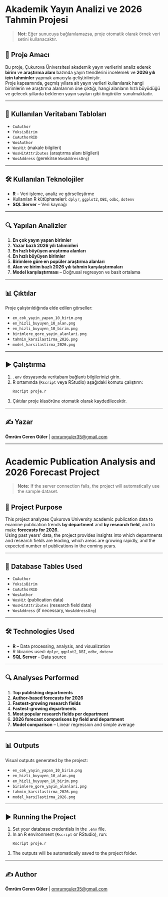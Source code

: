 # Akademik Yayın Analizi ve 2026 Tahmin Projesi  

> **Not:** Eğer sunucuya bağlanılamazsa, proje otomatik olarak örnek veri setini kullanacaktır.

## 📌 Proje Amacı
Bu proje, Çukurova Üniversitesi akademik yayın verilerini analiz ederek **birim** ve **araştırma alanı** bazında yayın trendlerini incelemek ve **2026 yılı için tahminler** yapmak amacıyla geliştirilmiştir.  
Proje kapsamında, geçmiş yıllara ait yayın verileri kullanılarak hangi birimlerin ve araştırma alanlarının öne çıktığı, hangi alanların hızlı büyüdüğü ve gelecek yıllarda beklenen yayın sayıları gibi öngörüler sunulmaktadır.

---

## 📂 Kullanılan Veritabanı Tabloları
- `CuAuthor`
- `YoksisBirim`
- `CuAuthorRID`
- `WosAuthor`
- `WosHit` (makale bilgileri)
- `WosHitAttributes` (araştırma alanı bilgileri)
- `WosAddress` (gerekirse `WosAddressOrg`)

---

## 🛠 Kullanılan Teknolojiler
- **R** – Veri işleme, analiz ve görselleştirme
- Kullanılan R kütüphaneleri: `dplyr`, `ggplot2`, `DBI`, `odbc`, `dotenv`
- **SQL Server** – Veri kaynağı

---

## 🔍 Yapılan Analizler
1. **En çok yayın yapan birimler**
2. **Yazar bazlı 2026 yılı tahminleri**
3. **En hızlı büyüyen araştırma alanları**
4. **En hızlı büyüyen birimler**
5. **Birimlere göre en popüler araştırma alanları**
6. **Alan ve birim bazlı 2026 yılı tahmin karşılaştırmaları**
7. **Model karşılaştırması** – Doğrusal regresyon ve basit ortalama

---

## 📊 Çıktılar
Proje çalıştırıldığında elde edilen görseller:
- `en_cok_yayin_yapan_10_birim.png`
- `en_hizli_buyuyen_10_alan.png`
- `en_hizli_buyuyen_10_birim.png`
- `birimlere_gore_yayin_alanlari.png`
- `tahmin_karsilastirma_2026.png`
- `model_karsilastirma_2026.png`

---

## ▶️ Çalıştırma
1. `.env` dosyasında veritabanı bağlantı bilgilerinizi girin.
2. R ortamında (`Rscript` veya RStudio) aşağıdaki komutu çalıştırın:
   ```bash
   Rscript proje.r
   ```
3. Çıktılar proje klasörüne otomatik olarak kaydedilecektir.

---

## ✍️ Yazar
**Ömrüm Ceren Güler** | omrumguler35@gmail.com  

---

# Academic Publication Analysis and 2026 Forecast Project  

> **Note:** If the server connection fails, the project will automatically use the sample dataset.

## 📌 Project Purpose
This project analyzes Çukurova University academic publication data to examine publication trends **by department** and **by research field**, and to make **forecasts for 2026**.  
Using past years' data, the project provides insights into which departments and research fields are leading, which areas are growing rapidly, and the expected number of publications in the coming years.

---

## 📂 Database Tables Used
- `CuAuthor`
- `YoksisBirim`
- `CuAuthorRID`
- `WosAuthor`
- `WosHit` (publication data)
- `WosHitAttributes` (research field data)
- `WosAddress` (if necessary, `WosAddressOrg`)

---

## 🛠 Technologies Used
- **R** – Data processing, analysis, and visualization
- R libraries used: `dplyr`, `ggplot2`, `DBI`, `odbc`, `dotenv`
- **SQL Server** – Data source

---

## 🔍 Analyses Performed
1. **Top publishing departments**
2. **Author-based forecasts for 2026**
3. **Fastest-growing research fields**
4. **Fastest-growing departments**
5. **Most popular research fields per department**
6. **2026 forecast comparisons by field and department**
7. **Model comparison** – Linear regression and simple average

---

## 📊 Outputs
Visual outputs generated by the project:
- `en_cok_yayin_yapan_10_birim.png`
- `en_hizli_buyuyen_10_alan.png`
- `en_hizli_buyuyen_10_birim.png`
- `birimlere_gore_yayin_alanlari.png`
- `tahmin_karsilastirma_2026.png`
- `model_karsilastirma_2026.png`

---

## ▶️ Running the Project
1. Set your database credentials in the `.env` file.
2. In an R environment (`Rscript` or RStudio), run:
   ```bash
   Rscript proje.r
   ```
3. The outputs will be automatically saved to the project folder.

---

## ✍️ Author
**Ömrüm Ceren Güler** | omrumguler35@gmail.com  
